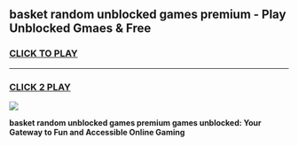 
## basket random unblocked games premium - Play Unblocked Gmaes & Free
<h3>
<a href="https://news.freeplayer.one?title=basket_random_unblocked_games_premium&ref=23F">CLICK TO PLAY</a></h3>
<hr>

<h3>
<a href="https://news.freeplayer.one?title=basket_random_unblocked_games_premium&ref=23F">CLICK 2 PLAY</a>
  
</h3>

<a href="https://news.freeplayer.one?title=basket_random_unblocked_games_premium&ref=23F/"><img src="https://clearcache.store/games.png"></a>


**basket random unblocked games premium games unblocked: Your Gateway to Fun and Accessible Online Gaming**
